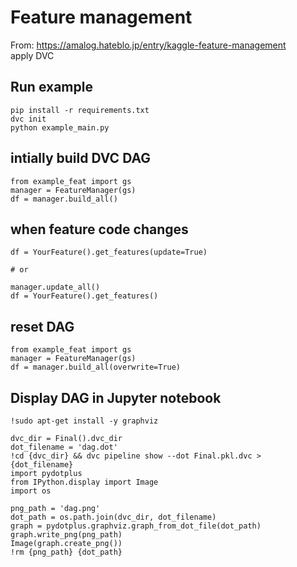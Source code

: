 # Feature management

From: https://amalog.hateblo.jp/entry/kaggle-feature-management <br>
apply DVC

## Run example
```
pip install -r requirements.txt
dvc init
python example_main.py
```

## intially build DVC DAG
```
from example_feat import gs
manager = FeatureManager(gs)
df = manager.build_all()
```

## when feature code changes
```
df = YourFeature().get_features(update=True)

# or

manager.update_all()
df = YourFeature().get_features()
```

## reset DAG
```
from example_feat import gs
manager = FeatureManager(gs)
df = manager.build_all(overwrite=True)
```

## Display DAG in Jupyter notebook
```
!sudo apt-get install -y graphviz

dvc_dir = Final().dvc_dir
dot_filename = 'dag.dot'
!cd {dvc_dir} && dvc pipeline show --dot Final.pkl.dvc > {dot_filename}
import pydotplus
from IPython.display import Image
import os

png_path = 'dag.png'
dot_path = os.path.join(dvc_dir, dot_filename)
graph = pydotplus.graphviz.graph_from_dot_file(dot_path)
graph.write_png(png_path)
Image(graph.create_png())
!rm {png_path} {dot_path}
```

